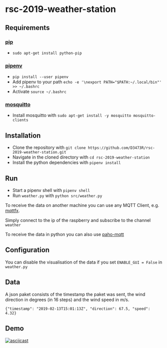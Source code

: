 # rsc-2019-weather-station

## Requirements

### [pip](https://pypi.org/project/pip/)

- `sudo apt-get install python-pip`

### [pipenv](https://github.com/pypa/pipenv)

- `pip install --user pipenv`
- Add pipenv to your path `echo -e '\nexport PATH="$PATH:~/.local/bin"' >> ~/.bashrc`
- Activate `source ~/.bashrc`

### [mosquitto](https://mosquitto.org/)

- Install mosquitto with `sudo apt-get install -y mosquitto mosquitto-clients`

## Installation

- Clone the repository with `git clone https://github.com/D3473R/rsc-2019-weather-station.git`
- Navigate in the cloned directory with `cd rsc-2019-weather-station`
- Install the python dependencies with `pipenv install`

## Run

- Start a pipenv shell with `pipenv shell`
- Run `weather.py` with `python src/weather.py`

To receive the data on another machine you can use any MQTT Client, e.g. [mqttfx](https://mqttfx.jensd.de/).

Simply connect to the ip of the raspberry and subscribe to the channel `weather`

To receive the data in python you can also use [paho-mqtt](https://pypi.org/project/paho-mqtt/)

## Configuration

You can disable the visualisation of the data if you set `ENABLE_GUI = False` in `weather.py`

## Data

A json paket consists of the timestamp the paket was sent, the wind direction in degrees (in 16 steps) and the wind speed in m/s.

`{"timestamp": "2019-02-13T15:01:13Z", "direction": 67.5, "speed": 4.32}`

## Demo

[![asciicast](https://asciinema.org/a/223777.svg)](https://asciinema.org/a/223777)
